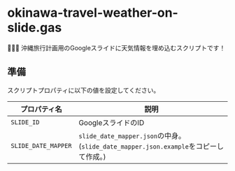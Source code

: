 # okinawa-travel-weather-on-slide.gas

🐜🐜🐜 沖縄旅行計画用のGoogleスライドに天気情報を埋め込むスクリプトです！  

## 準備

スクリプトプロパティに以下の値を設定してください。  

| プロパティ名 | 説明 |
| --- | --- |
| `SLIDE_ID` | GoogleスライドのID |
| `SLIDE_DATE_MAPPER` | `slide_date_mapper.json`の中身。 (`slide_date_mapper.json.example`をコピーして作成。) |
